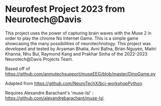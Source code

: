 # Neurofest Project 2023 from Neurotech@Davis

This project uses the power of capturing brain waves with the Muse 2 in order to play the chrome No Internet Game. This is a simple game showcasing the many possibilities of neurotechnology. This project was developed and tested by Aryaman Bhatia, Avni Bafna, Brian Nguyen, Maitri Khanna, Nhu Bui, Raymond Kang and Prakhar Sinha of the 2022-2023 Neurotech@Davis Projects Team. 

Based off of https://github.com/anmutechsupport/museEEG/blob/master/DinoGame.py

Adapted from https://github.com/NeuroTechX/bci-workshopPython. 

Requires Alexandre Barachant's 'muse-lsl' : https://github.com/alexandrebarachant/muse-lsl.

